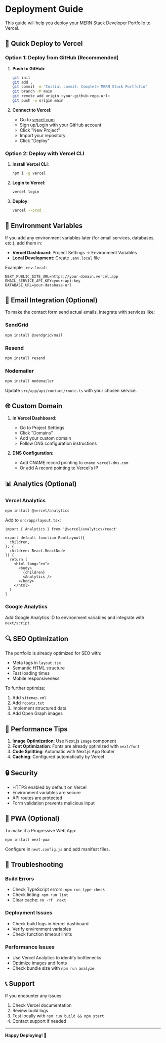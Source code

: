 # Deployment Guide

This guide will help you deploy your MERN Stack Developer Portfolio to Vercel.

## 🚀 Quick Deploy to Vercel

### Option 1: Deploy from GitHub (Recommended)

1. **Push to GitHub**:
   ```bash
   git init
   git add .
   git commit -m "Initial commit: Complete MERN Stack Portfolio"
   git branch -M main
   git remote add origin <your-github-repo-url>
   git push -u origin main
   ```

2. **Connect to Vercel**:
   - Go to [vercel.com](https://vercel.com)
   - Sign up/Login with your GitHub account
   - Click "New Project"
   - Import your repository
   - Click "Deploy"

### Option 2: Deploy with Vercel CLI

1. **Install Vercel CLI**:
   ```bash
   npm i -g vercel
   ```

2. **Login to Vercel**:
   ```bash
   vercel login
   ```

3. **Deploy**:
   ```bash
   vercel --prod
   ```

## 🔧 Environment Variables

If you add any environment variables later (for email services, databases, etc.), add them in:

- **Vercel Dashboard**: Project Settings → Environment Variables
- **Local Development**: Create `.env.local` file

Example `.env.local`:
```env
NEXT_PUBLIC_SITE_URL=https://your-domain.vercel.app
EMAIL_SERVICE_API_KEY=your-api-key
DATABASE_URL=your-database-url
```

## 📧 Email Integration (Optional)

To make the contact form send actual emails, integrate with services like:

### SendGrid
```bash
npm install @sendgrid/mail
```

### Resend
```bash
npm install resend
```

### Nodemailer
```bash
npm install nodemailer
```

Update `src/app/api/contact/route.ts` with your chosen service.

## 🌐 Custom Domain

1. **In Vercel Dashboard**:
   - Go to Project Settings
   - Click "Domains"
   - Add your custom domain
   - Follow DNS configuration instructions

2. **DNS Configuration**:
   - Add CNAME record pointing to `cname.vercel-dns.com`
   - Or add A record pointing to Vercel's IP

## 📊 Analytics (Optional)

### Vercel Analytics
```bash
npm install @vercel/analytics
```

Add to `src/app/layout.tsx`:
```tsx
import { Analytics } from '@vercel/analytics/react'

export default function RootLayout({
  children,
}: {
  children: React.ReactNode
}) {
  return (
    <html lang="en">
      <body>
        {children}
        <Analytics />
      </body>
    </html>
  )
}
```

### Google Analytics
Add Google Analytics ID to environment variables and integrate with `next/script`.

## 🔍 SEO Optimization

The portfolio is already optimized for SEO with:
- Meta tags in `layout.tsx`
- Semantic HTML structure
- Fast loading times
- Mobile responsiveness

To further optimize:
1. Add `sitemap.xml`
2. Add `robots.txt`
3. Implement structured data
4. Add Open Graph images

## 🚀 Performance Tips

1. **Image Optimization**: Use Next.js `Image` component
2. **Font Optimization**: Fonts are already optimized with `next/font`
3. **Code Splitting**: Automatic with Next.js App Router
4. **Caching**: Configured automatically by Vercel

## 🔒 Security

- HTTPS enabled by default on Vercel
- Environment variables are secure
- API routes are protected
- Form validation prevents malicious input

## 📱 PWA (Optional)

To make it a Progressive Web App:
```bash
npm install next-pwa
```

Configure in `next.config.js` and add manifest files.

## 🐛 Troubleshooting

### Build Errors
- Check TypeScript errors: `npm run type-check`
- Check linting: `npm run lint`
- Clear cache: `rm -rf .next`

### Deployment Issues
- Check build logs in Vercel dashboard
- Verify environment variables
- Check function timeout limits

### Performance Issues
- Use Vercel Analytics to identify bottlenecks
- Optimize images and fonts
- Check bundle size with `npm run analyze`

## 📞 Support

If you encounter any issues:
1. Check Vercel documentation
2. Review build logs
3. Test locally with `npm run build && npm start`
4. Contact support if needed

---

**Happy Deploying! 🚀**
